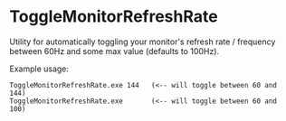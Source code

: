 # ToggleMonitorRefreshRate
Utility for automatically toggling your monitor's refresh rate / frequency between 60Hz and some max value (defaults to 100Hz).

Example usage:

    ToggleMonitorRefreshRate.exe 144   (<-- will toggle between 60 and 144)
    ToggleMonitorRefreshRate.exe       (<-- will toggle between 60 and 100)
